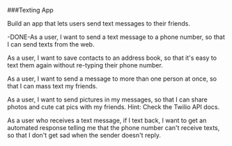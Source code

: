 ###Texting App

Build an app that lets users send text messages to their friends.

-DONE-As a user, I want to send a text message to a phone number, so that I can send texts from the web.

As a user, I want to save contacts to an address book, so that it's easy to text them again without re-typing their phone number.

As a user, I want to send a message to more than one person at once, so that I can mass text my friends.

As a user, I want to send pictures in my messages, so that I can share photos and cute cat pics with my friends.
Hint: Check the Twilio API docs.

As a user who receives a text message, if I text back, I want to get an automated response telling me that the phone number can't receive texts, so that I don't get sad when the sender doesn't reply.
